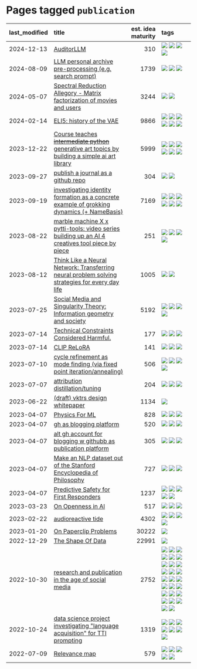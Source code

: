 # Pages tagged `publication`

|last_modified|title|est. idea maturity|tags
|:---|:---|---:|:---|
|2024-12-13|[AuditorLLM](../auditor-llm.md)|310|[![](https://img.shields.io/badge/tag-experimental-e839f4)](../tags/experimental.md) [![](https://img.shields.io/badge/tag-llm-29349d)](../tags/llm.md) [![](https://img.shields.io/badge/tag-public_good-7c795e)](../tags/public_good.md) [![](https://img.shields.io/badge/tag-publication-22d494)](../tags/publication.md)|
|2024-08-09|[LLM personal archive pre-processing (e.g. search prompt)](../personal_archive_prompt.md)|1739|[![](https://img.shields.io/badge/tag-public_good-7c795e)](../tags/public_good.md) [![](https://img.shields.io/badge/tag-publication-22d494)](../tags/publication.md) [![](https://img.shields.io/badge/tag-shitpost-2c91b4)](../tags/shitpost.md)|
|2024-05-07|[Spectral Reduction Allegory - Matrix factorization of movies and users](../pca_opus.md)|3244|[![](https://img.shields.io/badge/tag-PCA-b1fd1a)](../tags/PCA.md) [![](https://img.shields.io/badge/tag-publication-22d494)](../tags/publication.md)|
|2024-02-14|[ELI5: history of the VAE](../ufldl_history.md)|9866|[![](https://img.shields.io/badge/tag-education-254eb)](../tags/education.md) [![](https://img.shields.io/badge/tag-feature_learning-926797)](../tags/feature_learning.md) [![](https://img.shields.io/badge/tag-history-e2ec85)](../tags/history.md) [![](https://img.shields.io/badge/tag-history_of_science-8b768)](../tags/history_of_science.md) [![](https://img.shields.io/badge/tag-publication-22d494)](../tags/publication.md) [![](https://img.shields.io/badge/tag-vae-3c3258)](../tags/vae.md)|
|2023-12-22|[Course teaches ~~intermediate python~~ generative art topics by building a simple ai art library](../Course_teaches_basic_python_by_building_a_simple_ai_art_library.md)|5999|[![](https://img.shields.io/badge/tag-curriculum-3c7f53)](../tags/curriculum.md) [![](https://img.shields.io/badge/tag-education-254eb)](../tags/education.md) [![](https://img.shields.io/badge/tag-from_issue-d46ff4)](../tags/from_issue.md) [![](https://img.shields.io/badge/tag-public_good-7c795e)](../tags/public_good.md) [![](https://img.shields.io/badge/tag-publication-22d494)](../tags/publication.md) [![](https://img.shields.io/badge/tag-wip-7fe3bd)](../tags/wip.md)|
|2023-09-27|[publish a journal as a github repo](../journal_as_github.md)|304|[![](https://img.shields.io/badge/tag-public_good-7c795e)](../tags/public_good.md) [![](https://img.shields.io/badge/tag-publication-22d494)](../tags/publication.md)|
|2023-09-19|[investigating identity formation as a concrete example of grokking dynamics (+ NameBasis)](../identity_grokking_dynamics.md)|7169|[![](https://img.shields.io/badge/tag-alignment-8e95e2)](../tags/alignment.md) [![](https://img.shields.io/badge/tag-experimental-e839f4)](../tags/experimental.md) [![](https://img.shields.io/badge/tag-interpretability-7064e0)](../tags/interpretability.md) [![](https://img.shields.io/badge/tag-publication-22d494)](../tags/publication.md) [![](https://img.shields.io/badge/tag-safety-67053)](../tags/safety.md) [![](https://img.shields.io/badge/tag-wip-7fe3bd)](../tags/wip.md)|
|2023-08-22|[marble machine X x pytti-tools: video series building up an AI 4 creatives tool piece by piece](../marble_machine_x_pytti-tools.md)|251|[![](https://img.shields.io/badge/tag-curriculum-3c7f53)](../tags/curriculum.md) [![](https://img.shields.io/badge/tag-public_good-7c795e)](../tags/public_good.md) [![](https://img.shields.io/badge/tag-publication-22d494)](../tags/publication.md) [![](https://img.shields.io/badge/tag-video_series-90446b)](../tags/video_series.md)|
|2023-08-12|[Think Like a Neural Network: Transferring neural problem solving strategies for every day life](../think_like_an_ann.md)|1005|[![](https://img.shields.io/badge/tag-philosophy-ac8815)](../tags/philosophy.md) [![](https://img.shields.io/badge/tag-publication-22d494)](../tags/publication.md)|
|2023-07-25|[Social Media and Singularity Theory: Information geometry and society](../social_singularities.md)|5192|[![](https://img.shields.io/badge/tag-alignment-8e95e2)](../tags/alignment.md) [![](https://img.shields.io/badge/tag-information_geometry-4dea78)](../tags/information_geometry.md) [![](https://img.shields.io/badge/tag-philosophy-ac8815)](../tags/philosophy.md) [![](https://img.shields.io/badge/tag-publication-22d494)](../tags/publication.md)|
|2023-07-14|[Technical Constraints Considered Harmful.](../constraints_considered_hazardous.md)|177|[![](https://img.shields.io/badge/tag-best_practices-cdef47)](../tags/best_practices.md) [![](https://img.shields.io/badge/tag-engineering-99b5f2)](../tags/engineering.md) [![](https://img.shields.io/badge/tag-publication-22d494)](../tags/publication.md)|
|2023-07-14|[CLIP ReLoRA](../clip_relora.md)|141|[![](https://img.shields.io/badge/tag-experimental-e839f4)](../tags/experimental.md) [![](https://img.shields.io/badge/tag-open_source-4072a1)](../tags/open_source.md) [![](https://img.shields.io/badge/tag-publication-22d494)](../tags/publication.md)|
|2023-07-10|[cycle refinement as mode finding (via fixed point iteration/annealing)](../cycle_refinement_as_modefinding.md)|506|[![](https://img.shields.io/badge/tag-experimental-e839f4)](../tags/experimental.md) [![](https://img.shields.io/badge/tag-publication-22d494)](../tags/publication.md) [![](https://img.shields.io/badge/tag-text2image-274569)](../tags/text2image.md) [![](https://img.shields.io/badge/tag-text2video-fe6d78)](../tags/text2video.md)|
|2023-07-07|[attribution distillation/tuning](../attribution_tuning.md)|204|[![](https://img.shields.io/badge/tag-experimental-e839f4)](../tags/experimental.md) [![](https://img.shields.io/badge/tag-model_compression-869cae)](../tags/model_compression.md) [![](https://img.shields.io/badge/tag-publication-22d494)](../tags/publication.md)|
|2023-06-22|[(draft) vktrs design whitepaper](../vktrs_design_whitepaper.md)|1134|[![](https://img.shields.io/badge/tag-publication-22d494)](../tags/publication.md)|
|2023-04-07|[Physics For ML](../physics_for_ml.md)|828|[![](https://img.shields.io/badge/tag-curriculum-3c7f53)](../tags/curriculum.md) [![](https://img.shields.io/badge/tag-education-254eb)](../tags/education.md) [![](https://img.shields.io/badge/tag-publication-22d494)](../tags/publication.md)|
|2023-04-07|[gh as blogging platform](../gh_as_blogging_platform.md)|520|[![](https://img.shields.io/badge/tag-publication-22d494)](../tags/publication.md) [![](https://img.shields.io/badge/tag-tooling-e6ab9)](../tags/tooling.md) [![](https://img.shields.io/badge/tag-wip-7fe3bd)](../tags/wip.md)|
|2023-04-07|[alt gh account for blogging w githubb as publication platform](../alt_gh_account_for_blogging.md)|305|[![](https://img.shields.io/badge/tag-MILESTONE_POC-82f6b0)](../tags/MILESTONE_POC.md) [![](https://img.shields.io/badge/tag-publication-22d494)](../tags/publication.md) [![](https://img.shields.io/badge/tag-wip-7fe3bd)](../tags/wip.md)|
|2023-04-07|[Make an NLP dataset out of the Stanford Encyclopedia of Philosophy](../sep_dataset.md)|727|[![](https://img.shields.io/badge/tag-dataset-e168be)](../tags/dataset.md) [![](https://img.shields.io/badge/tag-publication-22d494)](../tags/publication.md) [![](https://img.shields.io/badge/tag-wip-7fe3bd)](../tags/wip.md)|
|2023-04-07|[Predictive Safety for First Responders](../safety-officer.md)|1237|[![](https://img.shields.io/badge/tag-completed-8fb3d)](../tags/completed.md) [![](https://img.shields.io/badge/tag-dataset-e168be)](../tags/dataset.md) [![](https://img.shields.io/badge/tag-publication-22d494)](../tags/publication.md) [![](https://img.shields.io/badge/tag-publicgood-6edb5)](../tags/publicgood.md) [![](https://img.shields.io/badge/tag-wip-7fe3bd)](../tags/wip.md)|
|2023-03-23|[On Openness in AI](../on_openness_in_ai.md)|517|[![](https://img.shields.io/badge/tag-alignment-8e95e2)](../tags/alignment.md) [![](https://img.shields.io/badge/tag-publication-22d494)](../tags/publication.md) [![](https://img.shields.io/badge/tag-publicgood-6edb5)](../tags/publicgood.md)|
|2023-02-22|[audioreactive tide](../audioreactive_tide.md)|4302|[![](https://img.shields.io/badge/tag-animation-1dc0d1)](../tags/animation.md) [![](https://img.shields.io/badge/tag-completed-8fb3d)](../tags/completed.md) [![](https://img.shields.io/badge/tag-experimental-e839f4)](../tags/experimental.md) [![](https://img.shields.io/badge/tag-publication-22d494)](../tags/publication.md)|
|2023-01-20|[On Paperclip Problems](../on_paperclip_problems.md)|30222|[![](https://img.shields.io/badge/tag-publication-22d494)](../tags/publication.md)|
|2022-12-29|[The Shape Of Data](../the_shape_of_data.md)|22991|[![](https://img.shields.io/badge/tag-publication-22d494)](../tags/publication.md)|
|2022-10-30|[research and publication in the age of social media](../research-and-social.md)|2752|[![](https://img.shields.io/badge/tag-arxiv-95c41e)](../tags/arxiv.md) [![](https://img.shields.io/badge/tag-citation-6a13a1)](../tags/citation.md) [![](https://img.shields.io/badge/tag-corrections-7fafe1)](../tags/corrections.md) [![](https://img.shields.io/badge/tag-credit-7385b0)](../tags/credit.md) [![](https://img.shields.io/badge/tag-curation-539c8)](../tags/curation.md) [![](https://img.shields.io/badge/tag-discoverability-b61d4d)](../tags/discoverability.md) [![](https://img.shields.io/badge/tag-discussion-4ed36d)](../tags/discussion.md) [![](https://img.shields.io/badge/tag-feed-b4bfb)](../tags/feed.md) [![](https://img.shields.io/badge/tag-git-3f3dc3)](../tags/git.md) [![](https://img.shields.io/badge/tag-git-3f3dc3)](../tags/git.md) [![](https://img.shields.io/badge/tag-historyofscience-1fc7b)](../tags/historyofscience.md) [![](https://img.shields.io/badge/tag-mastodon-17673)](../tags/mastodon.md) [![](https://img.shields.io/badge/tag-openreview-a7221f)](../tags/openreview.md) [![](https://img.shields.io/badge/tag-paperswithcode-b0d845)](../tags/paperswithcode.md) [![](https://img.shields.io/badge/tag-platform-6ee5de)](../tags/platform.md) [![](https://img.shields.io/badge/tag-publication-22d494)](../tags/publication.md) [![](https://img.shields.io/badge/tag-reproducibility-48b79f)](../tags/reproducibility.md) [![](https://img.shields.io/badge/tag-research-5aa8d1)](../tags/research.md) [![](https://img.shields.io/badge/tag-retractions-c34d1)](../tags/retractions.md) [![](https://img.shields.io/badge/tag-search-87ec15)](../tags/search.md) [![](https://img.shields.io/badge/tag-socialmedia-3ed1c7)](../tags/socialmedia.md) [![](https://img.shields.io/badge/tag-stackoverflow-57146)](../tags/stackoverflow.md) [![](https://img.shields.io/badge/tag-subscription-4b28a8)](../tags/subscription.md) [![](https://img.shields.io/badge/tag-transparency-7ffa70)](../tags/transparency.md) [![](https://img.shields.io/badge/tag-twitter-795a7e)](../tags/twitter.md) [![](https://img.shields.io/badge/tag-validation-b5656)](../tags/validation.md)|
|2022-10-24|[data science project investigating "language acquisition" for TTI prompting](../tti_language_aqcuisition.md)|1319|[![](https://img.shields.io/badge/tag-alignment-8e95e2)](../tags/alignment.md) [![](https://img.shields.io/badge/tag-dataset-e168be)](../tags/dataset.md) [![](https://img.shields.io/badge/tag-experimental-e839f4)](../tags/experimental.md) [![](https://img.shields.io/badge/tag-prompting-b08442)](../tags/prompting.md) [![](https://img.shields.io/badge/tag-publication-22d494)](../tags/publication.md) [![](https://img.shields.io/badge/tag-publicgood-6edb5)](../tags/publicgood.md) [![](https://img.shields.io/badge/tag-stability-3b815)](../tags/stability.md)|
|2022-07-09|[Relevance map](../Relevance_map.md)|579|[![](https://img.shields.io/badge/tag-meta-96f12e)](../tags/meta.md) [![](https://img.shields.io/badge/tag-prompting-b08442)](../tags/prompting.md) [![](https://img.shields.io/badge/tag-publication-22d494)](../tags/publication.md) [![](https://img.shields.io/badge/tag-stability-3b815)](../tags/stability.md) [![](https://img.shields.io/badge/tag-tooling-e6ab9)](../tags/tooling.md)|